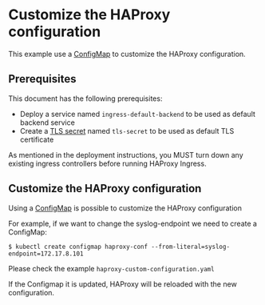 # Customize the HAProxy configuration

This example use a [ConfigMap](https://kubernetes.io/docs/user-guide/configmap/) to customize the HAProxy configuration.

## Prerequisites

This document has the following prerequisites:

* Deploy a service named `ingress-default-backend` to be used as default backend service
* Create a [TLS secret](/examples/PREREQUISITES.md#tls-certificates) named `tls-secret` to be used as default TLS certificate

As mentioned in the deployment instructions, you MUST turn down any existing
ingress controllers before running HAProxy Ingress.

## Customize the HAProxy configuration

Using a [ConfigMap](https://kubernetes.io/docs/user-guide/configmap/) is possible to customize the HAProxy configuration

For example, if we want to change the syslog-endpoint we need to create a ConfigMap:

```
$ kubectl create configmap haproxy-conf --from-literal=syslog-endpoint=172.17.8.101
```

Please check the example `haproxy-custom-configuration.yaml`

If the Configmap it is updated, HAProxy will be reloaded with the new configuration.

